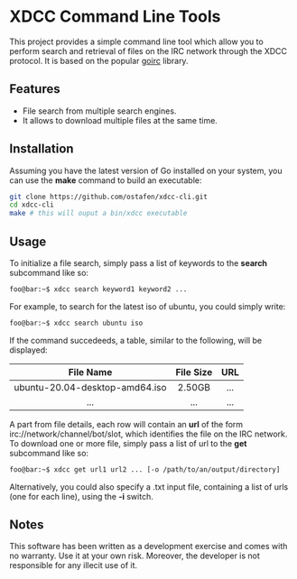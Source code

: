 <!--
  Title: xdcc-cli
  Description: A command line tool for xdcc file search and retrival.
  Author: ostafen

 <meta name="google-site-verification" content="4Rjg8YnufgHBYdLu-gAUsmJasHk03XKYhUXtRMNZdsk" />
-->

# XDCC Command Line Tools

This project provides a simple command line tool which allow you to perform search and retrieval of files on the IRC network through the XDCC protocol. It is based on the popular [goirc](https://github.com/fluffle/goirc) library.


## Features
- File search from multiple search engines.
- It allows to download multiple files at the same time.

## Installation

Assuming you have the latest version of Go installed on your system, you can use the **make** command to build an executable:

```bash 
git clone https://github.com/ostafen/xdcc-cli.git
cd xdcc-cli
make # this will ouput a bin/xdcc executable
```

## Usage
To initialize a file search, simply pass a list of keywords to the **search** subcommand like so:

```bash
foo@bar:~$ xdcc search keyword1 keyword2 ...
```

For example, to search for the latest iso of ubuntu, you could simply write:

```bash
foo@bar:~$ xdcc search ubuntu iso
```

If the command succedeeds, a table, similar to the following, will be displayed:

| File Name | File Size | URL |
| :------: | :------: | :------: |
| ubuntu-20.04-desktop-amd64.iso | 2.50GB | ... |
| ... | ... | ... |

A part from file details, each row will contain an **url** of the form irc://network/channel/bot/slot, which identifies the file on the IRC network. 
To download one or more file, simply pass a list of url to the **get** subcommand like so:

```bash
foo@bar:~$ xdcc get url1 url2 ... [-o /path/to/an/output/directory]
```
Alternatively, you could also specify a .txt input file, containing a list of urls (one for each line), using the **-i** switch.

## Notes

This software has been written as a development exercise and comes with no warranty. Use it at your own risk.
Moreover, the developer is not responsible for any illecit use of it.